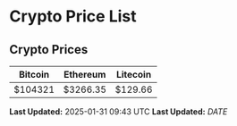 # Crypto Price List

## Crypto Prices
| Bitcoin | Ethereum | Litecoin |
| ------- | -------- | -------- |
| $104321 | $3266.35 | $129.66 |
**Last Updated:** 2025-01-31 09:43 UTC
**Last Updated:** $DATE$
